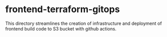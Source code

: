 # frontend-terraform-gitops
This directory streamlines the creation of infrastructure and deployment of frontend build code to S3 bucket with github actions.
